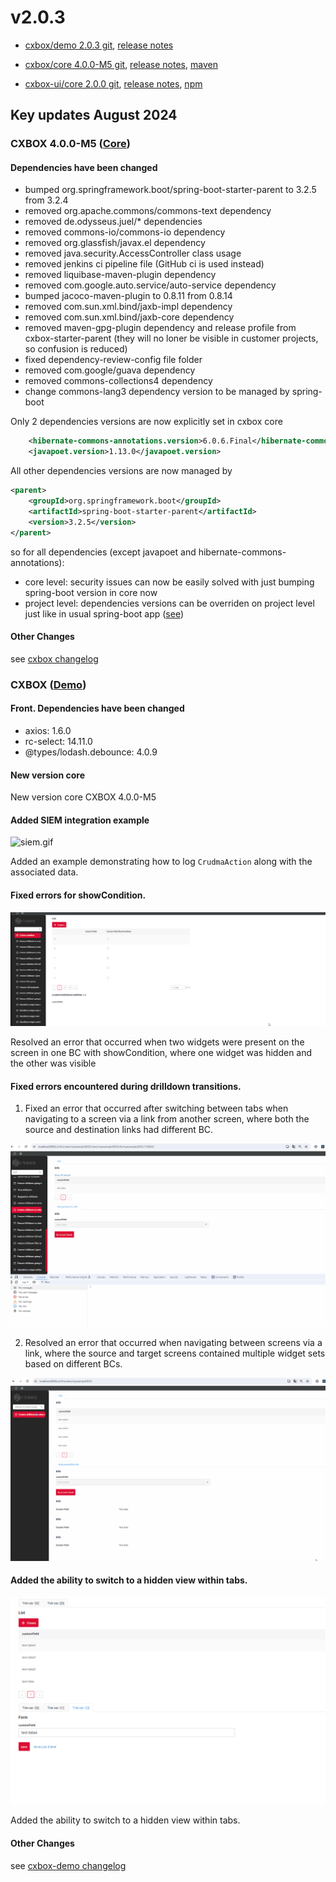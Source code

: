 # v2.0.3

* [cxbox/demo 2.0.3 git](https://github.com/CX-Box/cxbox-demo/tree/v.2.0.3), [release notes](https://github.com/CX-Box/cxbox-demo/releases/tag/v.2.0.3)

* [cxbox/core 4.0.0-M5 git](https://github.com/CX-Box/cxbox/tree/cxbox-4.0.0-M5), [release notes](https://github.com/CX-Box/cxbox/releases/tag/cxbox-4.0.0-M5), [maven](https://central.sonatype.com/artifact/org.cxbox/cxbox-starter-parent)

* [cxbox-ui/core 2.0.0 git](https://github.com/CX-Box/cxbox-ui/tree/2.0.0), [release notes](https://github.com/CX-Box/cxbox-ui/releases/tag/2.0.0), [npm](https://www.npmjs.com/package/@cxbox-ui/core)


## **Key updates August 2024** 
### <a id="CXBOXCORE">CXBOX 4.0.0-M5</a>  ([Core](https://github.com/CX-Box/cxbox))
#### Dependencies have been changed
* bumped org.springframework.boot/spring-boot-starter-parent to 3.2.5 from 3.2.4
* removed org.apache.commons/commons-text dependency
* removed de.odysseus.juel/* dependencies
* removed commons-io/commons-io dependency
* removed org.glassfish/javax.el dependency
* removed java.security.AccessController class usage
* removed jenkins ci pipeline file (GitHub ci is used instead)
* removed liquibase-maven-plugin dependency
* removed com.google.auto.service/auto-service dependency
* bumped jacoco-maven-plugin to 0.8.11 from 0.8.14
* removed com.sun.xml.bind/jaxb-impl dependency
* removed com.sun.xml.bind/jaxb-core dependency
* removed maven-gpg-plugin dependency and release profile from cxbox-starter-parent (they will no loner be visible in customer projects, so confusion is reduced)
* fixed dependency-review-config file folder
* removed com.google/guava dependency
* removed commons-collections4 dependency
* change commons-lang3 dependency version to be managed by spring-boot

Only 2 dependencies versions are now explicitly set in cxbox core
```xml
    <hibernate-commons-annotations.version>6.0.6.Final</hibernate-commons-annotations.version>
    <javapoet.version>1.13.0</javapoet.version>
``` 
All other dependencies versions are now managed by
```xml
<parent>
    <groupId>org.springframework.boot</groupId>
    <artifactId>spring-boot-starter-parent</artifactId>
    <version>3.2.5</version>
</parent>
```
so for all dependencies (except javapoet and hibernate-commons-annotations):

* core level: security issues can now be easily solved with just bumping spring-boot version in core now
* project level: dependencies versions can be overriden on project level just like in usual spring-boot app ([see](https://docs.spring.io/spring-pulsar/reference/appendix/override-boot-dependencies.html))

#### Other Changes
see [cxbox changelog](https://github.com/CX-Box/cxbox/releases/tag/cxbox-4.0.0-M5)


### CXBOX ([Demo](https://github.com/CX-Box/cxbox-demo))
#### Front. Dependencies have been changed
* axios:   1.6.0
* rc-select: 14.11.0
* @types/lodash.debounce: 4.0.9

#### New version core
New version core  CXBOX 4.0.0-M5

#### Added SIEM integration example
![siem.gif](v2.0.3/siem.gif)

Added an example demonstrating how to log `CrudmaAction` along with the associated data.
####  Fixed errors for showCondition.
![showcond.gif](v2.0.3/showcond.gif)

Resolved an error that occurred when two widgets were present on the screen in one BC with showCondition, where one widget was hidden and the other was visible
#### Fixed errors encountered during drilldown transitions.
1)  Fixed an error that occurred after switching between tabs when navigating to a screen via a link from another screen, where both the source and destination links had different BC.

![drilldown_err_1.gif](v2.0.3/drilldown_err_1.gif)

2) Resolved an error that occurred when navigating between screens via a link, where the source and target screens contained multiple widget sets based on different BCs.

![drilldown_err_2.gif](v2.0.3/drilldown_err_2.gif)

#### Added the ability to switch to a hidden view within tabs.
![drilldown_err_2.gif](v2.0.3/hidden_view.gif)

Added the ability to switch to a hidden view within tabs.

#### Other Changes
see [cxbox-demo changelog](https://github.com/CX-Box/cxbox-demo/releases/tag/v.2.0.3)
 